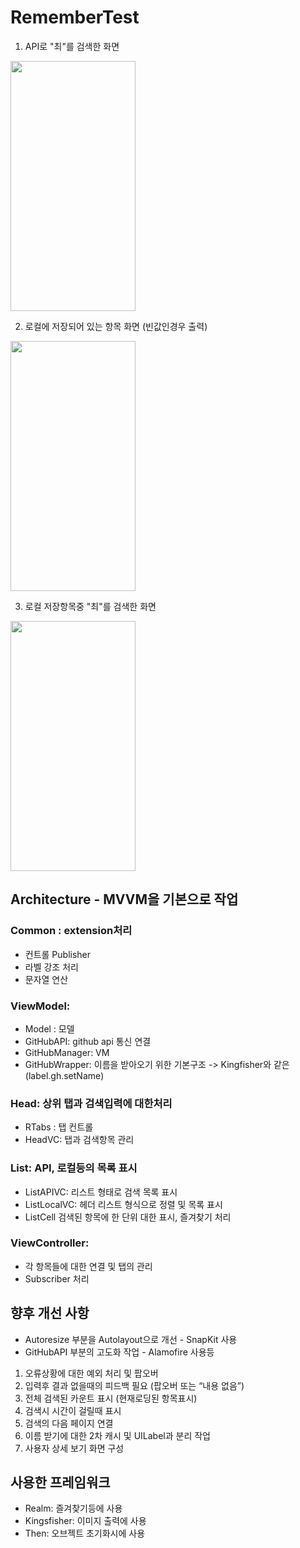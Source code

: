 # RememberTest

1. API로 "최"를 검색한 화면
<img src="https://user-images.githubusercontent.com/84484505/193732363-614337df-9edb-43c5-b64a-69f3fa7d5aa4.png" width="200" height="400"/>

2. 로컬에 저장되어 있는 항목 화면 (빈값인경우 출력)
<img src="https://user-images.githubusercontent.com/84484505/193732369-85d4addf-81ce-449e-a131-53efbd5c9878.png" width="200" height="400"/>

3. 로컬 저장항목중 "최"를 검색한 화면
<img src="https://user-images.githubusercontent.com/84484505/193732376-72c41e0c-bf0f-43c0-a331-55dc112278a5.png" width="200" height="400"/>

## Architecture - MVVM을 기본으로 작업

### Common : extension처리
- 컨트롤 Publisher
- 라벨 강조 처리
- 문자열 연산

### ViewModel: 
- Model : 모델 
- GitHubAPI: github api 통신 연결
- GitHubManager: VM
- GitHubWrapper: 이름을 받아오기 위한 기본구조 -> Kingfisher와 같은 (label.gh.setName)

### Head: 상위 탭과 검색입력에 대한처리
- RTabs : 탭 컨트롤 
- HeadVC: 탭과 검색항목 관리

### List: API, 로컬등의 목록 표시 
- ListAPIVC: 리스트 형태로 검색 목록 표시
- ListLocalVC: 헤더 리스트 형식으로 정렬 및 목록 표시
- ListCell 검색된 항목에 한 단위 대한 표시, 즐겨찾기 처리

### ViewController:
- 각 항목들에 대한 연결 및 탭의 관리
- Subscriber 처리

## 향후 개선 사항 
- Autoresize 부분을 Autolayout으로 개선 - SnapKit 사용
- GitHubAPI 부분의 고도화 작업 - Alamofire 사용등
1. 오류상황에 대한 예외 처리 및 팝오버
2. 입력후 결과 없을때의 피드백 필요 (팝오버 또는 “내용 없음”)
3. 전체 검색된 카운트 표시 (현재로딩된 항목표시)
4. 검색시 시간이 걸릴때 표시 
5. 검색의 다음 페이지 연결
6. 이름  받기에 대한 2차 캐시 및 UILabel과 분리 작업
7. 사용자 상세 보기 화면 구성

## 사용한 프레임워크
- Realm: 즐겨찾기등에 사용
- Kingsfisher: 이미지 출력에 사용
- Then: 오브젝트 초기화시에 사용
